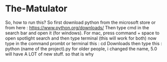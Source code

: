 # The-Matulator
So, how to run this? So first download python from the microsoft store or from here : https://www.python.org/downloads/
Then type cmd in the search bar and open it (for windows). For mac, press command + space to open spotlight search and then type terminal
(this will work for both) now type in the command prombt or terminal this : cd Downloads
then type this : python (name of the project).py
for older people, i changed the name, 5.0 will have A LOT of new stuff. so that is why
